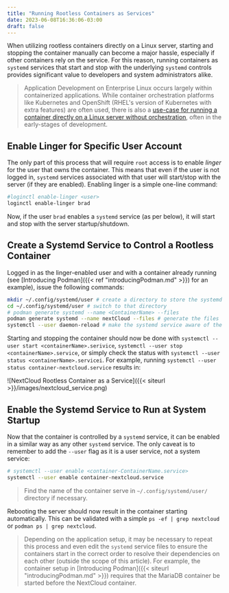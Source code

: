 ```yaml
---
title: "Running Rootless Containers as Services"
date: 2023-06-08T16:36:06-03:00
draft: false
---
```


When utilizing rootless containers directly on a Linux server, starting and stopping the container manually can become a major hassle, especially if other containers rely on the service.  For this reason, running containers as `systemd` services that start and stop with the underlying `systemd` controls provides significant value to developers and system administrators alike.

> Application Development on Enterprise Linux occurs largely within containerized applications.  While container orchestration platforms like Kubernetes and OpenShift (RHEL's version of Kubernetes with extra features) are often used, there is also a [use-case for running a container directly on a Linux server without orchestration](https://bradpenney.ca/devops/managecontainerswithcockpit/), often in the early-stages of development.

## Enable Linger for Specific User Account
The only part of this process that will require `root` access is to enable *linger* for the user that owns the container.  This means that even if the user is not logged in, `systemd` services associated with that user will start/stop with the server (if they are enabled).  Enabling linger is a simple one-line command:

``` bash
#loginctl enable-linger <user>
loginctl enable-linger brad
```

Now, if the user `brad` enables a `systemd` service (as per below), it will start and stop with the server startup/shutdown.

## Create a Systemd Service to Control a Rootless Container

Logged in as the linger-enabled user and with a container already running (see [Introducing Podman]({{< ref "introducingPodman.md" >}}) for an example), issue the following commands:

``` bash
mkdir ~/.config/systemd/user # create a directory to store the systemd files
cd ~/.config/systemd/user # switch to that directory
# podman generate systemd --name <ContainerName> --files
podman generate systemd --name nextCloud --files # generate the files
systemctl --user daemon-reload # make the systemd service aware of the files
```
Starting and stopping the container should now be done with `systemctl --user start <containerName>.serivice`, `systemctl --user stop <containerName>.service`, or simply check the status with `systemctl --user status <containerName>.servicei`.  For example, running `systemctl --user status container-nextcloud.service` results in:

![NextCloud Rootless Container as a Service]({{< siteurl >}}/images/nextcloud_service.png) 

## Enable the Systemd Service to Run at System Startup

Now that the container is controlled by a `systemd` service, it can be enabled in a similar way as any other `systemd` service. The only caveat is to remember to add the `--user` flag as it is a user service, not a system service:

``` bash
# systemctl --user enable <container-ContainerName.service>
systemctl --user enable container-nextcloud.service
``` 
> Find the name of the container serve in `~/.config/systemd/user/` directory if necessary.

Rebooting the server should now result in the container starting automatically.  This can be validated with a simple `ps -ef | grep nextcloud` or `podman ps | grep nextcloud`.  

> Depending on the application setup, it may be necessary to repeat this process and even edit the `systemd` service files to ensure the containers start in the correct order to resolve their dependencies on each other (outside the scope of this article).  For example, the container setup in [Introducing Podman]({{< siteurl "introducingPodman.md" >}}) requires that the MariaDB container be started before the NextCloud container.

